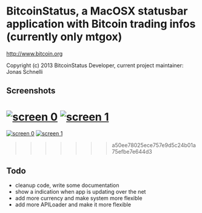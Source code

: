 BitcoinStatus, a MacOSX statusbar application with Bitcoin trading infos (currently only mtgox)
================================

http://www.bitcoin.org

Copyright (c) 2013 BitcoinStatus Developer, current project maintainer: Jonas Schnelli

Screenshots
----
[![screen 0](https://raw.github.com/jonasschnelli/BitcoinStatus/master/Screenshots/0.png)](#screenshot)
[![screen 1](https://raw.github.com/jonasschnelli/BitcoinStatus/master/Screenshots/1.png)](#screenshot)
=======
[![screen 0](https://github.com/jonasschnelli/BitcoinStatus/blob/master/Screenshots/0.png)](#screenshot)
[![screen 1](https://github.com/jonasschnelli/BitcoinStatus/blob/master/Screenshots/1.png)](#screenshot)
>>>>>>> a50ee78025ece757e9d5c24b01a75efbe7e644d3

Todo
----
+ cleanup code, write some documentation
+ show a indication when app is updating over the net
+ add more currency and make system more flexible
+ add more APILoader and make it more flexible 
